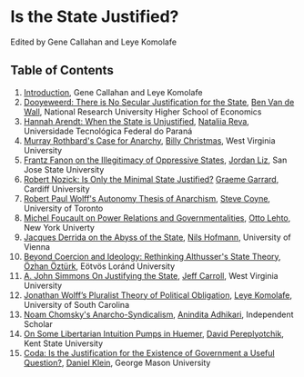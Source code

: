 # Is the State Justified?

Edited by Gene Callahan and Leye Komolafe


## Table of Contents

1. [Introduction](intro.md), Gene Callahan and Leye Komolafe
1. [Dooyeweerd: There is No Secular Justification for the State](abstracts/dooyeweerd.md),
[Ben Van de Wall](bios/vandewall.md),
National Research University Higher School of Economics
1. [Hannah Arendt: When the State is Unjustified](abstracts/arendt.md),
[Nataliia Reva](bios/reva.md), Universidade Tecnológica Federal do Paraná
1. [Murray Rothbard's Case for Anarchy](abstracts/rothbard.md),
[Billy Christmas](bios/christmas.md), West Virginia University
1. [Frantz Fanon on the Illegitimacy of Oppressive States](abstracts/fanon.md),
[Jordan Liz](bios/liz.md), San Jose State University
1. [Robert Nozick: Is Only the Minimal State Justified?](abstracts/nozick.md)
[Graeme Garrard](bios/garrard.md), Cardiff University
1. [Robert Paul Wolff's Autonomy Thesis of Anarchism](abstracts/wolff.md),
[Steve Coyne](bios/coyne.md), University of Toronto
1. [Michel Foucault on Power Relations and Governmentalities](abstracts/focault.md),
[Otto Lehto](bios/lehto.md), New York Univerty
1. [Jacques Derrida on the Abyss of the State](abstracts/derrida.md),
[Nils Hofmann](bios/hofmann.md), University of Vienna
1. [Beyond Coercion and Ideology: Rethinking Althusser's State Theory](abstracts/althusser.md),
[Özhan Öztürk](bios/ozturk.md), Eötvös Loránd University
1. [A. John Simmons On Justifying the State](abstracts/simmons.md),
[Jeff Carroll](bios/carroll.md), West Virginia University
1. [Jonathan Wolff’s Pluralist Theory of Political Obligation](abstracts/jwolff.md),
[Leye Komolafe](bios/komolafe.md), University of South Carolina
1. [Noam Chomsky's Anarcho-Syndicalism](abstracts/chomsky.md),
[Anindita Adhikari](bios/adhikari.md), Independent Scholar
1. [On Some Libertarian Intuition Pumps in Huemer](abstracts/huemer.md),
[David Pereplyotchik](bios/pereplyotchik.md), Kent State University
1. [Coda: Is the Justification for the Existence of Government a Useful Question?](abstracts/coda.md),
[Daniel Klein](bios/klein.md), George Mason University
